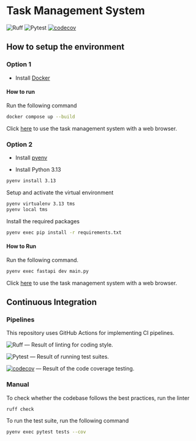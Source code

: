 # Task Management System

![Ruff](https://github.com/SeoulSKY/TaskManagementSystem/actions/workflows/ruff.yml/badge.svg)
![Pytest](https://github.com/SeoulSKY/TaskManagementSystem/actions/workflows/pytest.yml/badge.svg)
[![codecov](https://codecov.io/gh/SeoulSKY/TaskManagementSystem/graph/badge.svg?token=TA1IBHAWSS)](https://codecov.io/gh/SeoulSKY/TaskManagementSystem)

## How to setup the environment

### Option 1

* Install [Docker](https://www.docker.com/get-started/)

#### How to run

Run the following command

```bash
docker compose up --build
```

Click [here](http://localhost:8000) to use the task management system with a web browser.

### Option 2

* Install [pyenv](https://github.com/pyenv/pyenv#installation)

* Install Python 3.13

```bash
pyenv install 3.13
```

Setup and activate the virtual environment

```bash
pyenv virtualenv 3.13 tms
pyenv local tms
```

Install the required packages

```bash
pyenv exec pip install -r requirements.txt 
```

#### How to Run

Run the following command.

```bash
pyenv exec fastapi dev main.py
```

Click [here](http://localhost:8000) to use the task management system with a web browser.

## Continuous Integration

### Pipelines

This repository uses GitHub Actions for implementing CI pipelines.

![Ruff](https://github.com/SeoulSKY/TaskManagementSystem/actions/workflows/ruff.yml/badge.svg) — Result of linting for coding style.

![Pytest](https://github.com/SeoulSKY/TaskManagementSystem/actions/workflows/pytest.yml/badge.svg) — Result of running test suites.

[![codecov](https://codecov.io/gh/SeoulSKY/TaskManagementSystem/graph/badge.svg?token=TA1IBHAWSS)](https://codecov.io/gh/SeoulSKY/TaskManagementSystem) — Result of the code coverage testing.

### Manual

To check whether the codebase follows the best practices, run the linter

```bash
ruff check
```

To run the test suite, run the following command

```bash
pyenv exec pytest tests --cov
```
